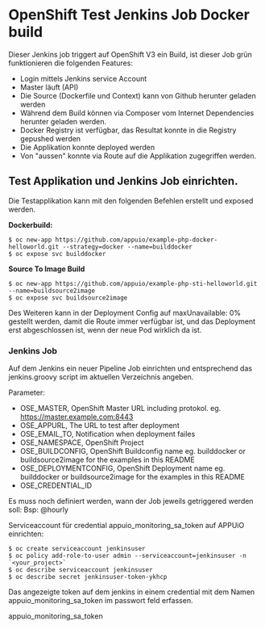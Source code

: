 # OpenShift Test Jenkins Job Docker build

Dieser Jenkins job triggert auf OpenShift V3 ein Build, ist dieser Job grün funktionieren die folgenden Features:

* Login mittels Jenkins service Account
* Master läuft (API)
* Die Source (Dockerfile und Context) kann von Github herunter geladen werden
* Während dem Build können via Composer vom Internet Dependencies herunter geladen werden.
* Docker Registry ist verfügbar, das Resultat konnte in die Registry gepushed werden
* Die Applikation konnte deployed werden
* Von "aussen" konnte via Route auf die Applikation zugegriffen werden.


## Test Applikation und Jenkins Job einrichten.

Die Testapplikation kann mit den folgenden Befehlen erstellt und exposed werden.

**Dockerbuild:**

```
$ oc new-app https://github.com/appuio/example-php-docker-helloworld.git --strategy=docker --name=builddocker
$ oc expose svc builddocker
```

**Source To Image Build**

```
$ oc new-app https://github.com/appuio/example-php-sti-helloworld.git --name=buildsource2image
$ oc expose svc buildsource2image
```

Des Weiteren kann in der Deployment Config auf maxUnavailable: 0% gestellt werden, damit die Route immer verfügbar ist, und das Deployment erst abgeschlossen ist, wenn der neue Pod wirklich da ist.


### Jenkins Job
Auf dem Jenkins ein neuer Pipeline Job einrichten und entsprechend das jenkins.groovy script im aktuellen Verzeichnis angeben.

Parameter:
* OSE_MASTER, OpenShift Master URL including protokol. eg. https://master.example.com:8443
* OSE_APPURL, The URL to test after deployment
* OSE_EMAIL_TO, Notification when deployment failes
* OSE_NAMESPACE, OpenShift Project
* OSE_BUILDCONFIG, OpenShift Buildconfig name eg. builddocker or buildsource2image for the examples in this README
* OSE_DEPLOYMENTCONFIG, OpenShift Deployment name eg. builddocker or buildsource2image for the examples in this README
* OSE_CREDENTIAL_ID

Es muss noch definiert werden, wann der Job jeweils getriggered werden soll:
Bsp: @hourly

Serviceaccount für credential appuio_monitoring_sa_token auf APPUiO einrichten:
```
$ oc create serviceaccount jenkinsuser
$ oc policy add-role-to-user admin --serviceaccount=jenkinsuser -n `<your_project>`
$ oc describe serviceaccount jenkinsuser 
$ oc describe secret jenkinsuser-token-ykhcp
```
Das angezeigte token auf dem jenkins in einem credential mit dem Namen  appuio_monitoring_sa_token im passwort feld erfassen.


appuio_monitoring_sa_token

